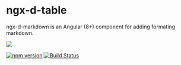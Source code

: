 # ngx-d-table

ngx-d-markdown is an Angular (8+) component for adding formating markdown.

[dex-img]: https://dataexpertsgroup.com/assets/img/dex_web_logo.png
[dex]: https://dataexpertsgroup.com

[![][dex-img]][dex]

[d-table-demo]: ./assets/d-table-demo-1.gif

[![npm version](https://badge.fury.io/js/ngx-d-markdown.svg)](https://www.npmjs.com/package/ngx-d-markdown)
[![Build Status](https://travis-ci.org/DataExperts/ngx-d-markdown.svg?branch=master)](https://travis-ci.org/DataExperts/ngx-d-markdown)
